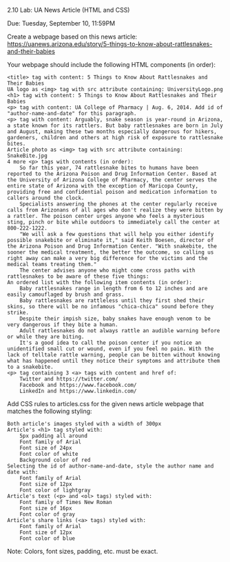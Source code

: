 
2.10 Lab: UA News Article (HTML and CSS)

Due: Tuesday, September 10, 11:59PM

Create a webpage based on this news article: https://uanews.arizona.edu/story/5-things-to-know-about-rattlesnakes-and-their-babies

Your webpage should include the following HTML components (in order):

    <title> tag with content: 5 Things to Know About Rattlesnakes and Their Babies
    UA logo as <img> tag with src attribute containing: UniversityLogo.png
    <h1> tag with content: 5 Things to Know About Rattlesnakes and Their Babies
    <p> tag with content: UA College of Pharmacy | Aug. 6, 2014. Add id of "author-name-and-date" for this paragraph.
    <p> tag with content: Arguably, snake season is year-round in Arizona, a state known for its rattlers. But baby rattlesnakes are born in July and August, making these two months especially dangerous for hikers, gardeners, children and others at high risk of exposure to rattlesnake bites.
    Article photo as <img> tag with src attribute containing: SnakeBite.jpg
    4 more <p> tags with contents (in order):
        So far this year, 74 rattlesnake bites to humans have been reported to the Arizona Poison and Drug Information Center. Based at the University of Arizona College of Pharmacy, the center serves the entire state of Arizona with the exception of Maricopa County, providing free and confidential poison and medication information to callers around the clock.
        Specialists answering the phones at the center regularly receive calls from Arizonans of all ages who don't realize they were bitten by a rattler. The poison center urges anyone who feels a mysterious sting, pinch or bite while outdoors to immediately call the center at 800-222-1222.
        "We will ask a few questions that will help you either identify possible snakebite or eliminate it," said Keith Boesen, director of the Arizona Poison and Drug Information Center. "With snakebite, the sooner the medical treatment, the better the outcome, so calling us right away can make a very big difference for the victims and the medical teams treating them."
        The center advises anyone who might come cross paths with rattlesnakes to be aware of these five things:
    An ordered list with the following item contents (in order):
        Baby rattlesnakes range in length from 6 to 12 inches and are easily camouflaged by brush and grass.
        Baby rattlesnakes are rattleless until they first shed their skins, so there will be no infamous "chica-chica" sound before they strike.
        Despite their impish size, baby snakes have enough venom to be very dangerous if they bite a human.
        Adult rattlesnakes do not always rattle an audible warning before or while they are biting.
        It's a good idea to call the poison center if you notice an unidentified small cut or wound, even if you feel no pain. With the lack of telltale rattle warning, people can be bitten without knowing what has happened until they notice their symptoms and attribute them to a snakebite.
    <p> tag containing 3 <a> tags with content and href of:
        Twitter and https://twitter.com/
        Facebook and https://www.facebook.com/
        LinkedIn and https://www.linkedin.com/

Add CSS rules to articles.css for the given news article webpage that matches the following styling:

    Both article's images styled with a width of 300px
    Article's <h1> tag styled with:
        5px padding all around
        Font family of Arial
        Font size of 24px
        Font color of white
        Background color of red
    Selecting the id of author-name-and-date, style the author name and date with:
        Font family of Arial
        Font size of 12px
        Font color of lightgray
    Article's text (<p> and <ol> tags) styled with:
        Font family of Times New Roman
        Font size of 16px
        Font color of gray
    Article's share links (<a> tags) styled with:
        Font family of Arial
        Font size of 12px
        Font color of blue

Note: Colors, font sizes, padding, etc. must be exact.

